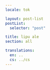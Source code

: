 ```yaml
---
locale: tok

layout: post-list
postList:
  selector: "post"

title: lipu ale
section: all

translations:
  en: ..
  cs: ../cs
---
```

